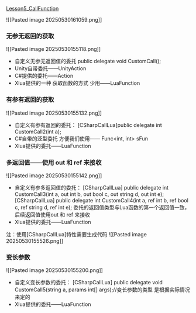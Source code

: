 [Lesson5_CallFunction](file:///D:/Obsidian%20Unity/Unity/%E7%83%AD%E6%9B%B4%E6%96%B0%E6%96%B9%E6%A1%88/Assets/Scripts/CSCallLua/Lesson5_CallFunction.cs)

![[Pasted image 20250530161059.png]]
### 无参无返回的获取
![[Pasted image 20250530155118.png]]
- 自定义无参无返回值的委托
	public delegate void CustomCall();
- Unity自带委托——UnityAction
- C#提供的委托——Action
- Xlua提供的一种 获取函数的方式 少用——LuaFunction

### 有参有返回的获取
![[Pasted image 20250530155132.png]]
- 自定义有参有返回的委托：
	\[CSharpCallLua\]public delegate int CustomCall2(int a);
- C#自带的泛型委托 方便我们使用—— Func<int, int> sFun
- Xlua提供的委托——LuaFunction

### 多返回值——使用 out 和 ref 来接收
![[Pasted image 20250530155142.png]]
- 自定义有参多返回值的委托：
[CSharpCallLua]
public delegate int CustomCall3(int a, out int b, out bool c, out string d, out int e);
[CSharpCallLua]
public delegate int CustomCall4(int a, ref int b, ref bool c, ref string d, ref int e);
委托的返回值类型与Lua函数的第一个返回值一致，后续返回值使用out 和 ref 来接收
- Xlua提供的委托——LuaFunction

注：使用[CSharpCallLua]特性需要生成代码
![[Pasted image 20250530155526.png]]

### 变长参数
![[Pasted image 20250530155200.png]]
- 自定义变长参数的委托：
[CSharpCallLua]
public delegate void CustomCall5(string a, params int[] args);//变长参数的类型 是根据实际情况来定的
- Xlua提供的委托——LuaFunction